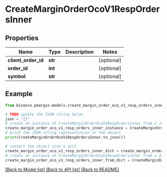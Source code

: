 # CreateMarginOrderOcoV1RespOrdersInner


## Properties

Name | Type | Description | Notes
------------ | ------------- | ------------- | -------------
**client_order_id** | **str** |  | [optional] 
**order_id** | **int** |  | [optional] 
**symbol** | **str** |  | [optional] 

## Example

```python
from binance.pmargin.models.create_margin_order_oco_v1_resp_orders_inner import CreateMarginOrderOcoV1RespOrdersInner

# TODO update the JSON string below
json = "{}"
# create an instance of CreateMarginOrderOcoV1RespOrdersInner from a JSON string
create_margin_order_oco_v1_resp_orders_inner_instance = CreateMarginOrderOcoV1RespOrdersInner.from_json(json)
# print the JSON string representation of the object
print(CreateMarginOrderOcoV1RespOrdersInner.to_json())

# convert the object into a dict
create_margin_order_oco_v1_resp_orders_inner_dict = create_margin_order_oco_v1_resp_orders_inner_instance.to_dict()
# create an instance of CreateMarginOrderOcoV1RespOrdersInner from a dict
create_margin_order_oco_v1_resp_orders_inner_from_dict = CreateMarginOrderOcoV1RespOrdersInner.from_dict(create_margin_order_oco_v1_resp_orders_inner_dict)
```
[[Back to Model list]](../README.md#documentation-for-models) [[Back to API list]](../README.md#documentation-for-api-endpoints) [[Back to README]](../README.md)


